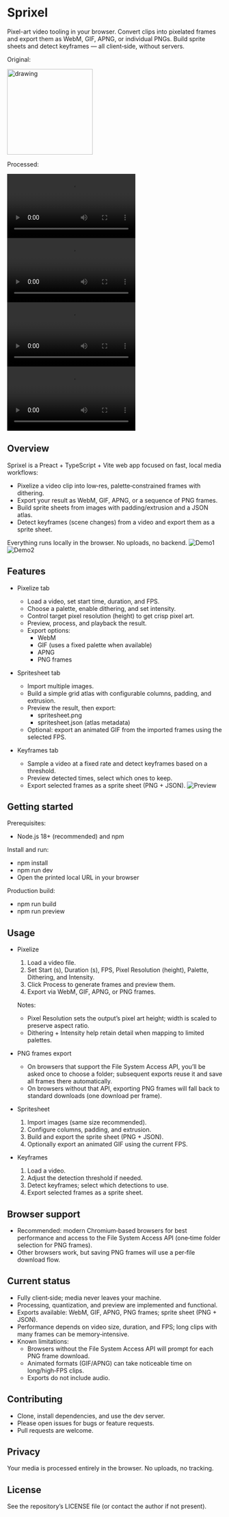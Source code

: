 # Sprixel

Pixel-art video tooling in your browser. Convert clips into pixelated frames and export them as WebM, GIF, APNG, or individual PNGs. Build sprite sheets and detect keyframes — all client‑side, without servers.


Original:

<img src="./public/original.png" alt="drawing" width="200"/>

Processed:

<video controls>
  <source src="/public/rendered.webm" type="video/webm">
  Your browser does not support the video tag.
</video>

<video controls>
  <source src="./public/rendered.webm" type="video/webm">
  Your browser does not support the video tag.
</video>

<video controls>
  <source src="./public/rendered2.webm" type="video/webm">
  Your browser does not support the video tag.
</video>

<video controls>
  <source src="./public/rendered3.webm" type="video/webm">
  Your browser does not support the video tag.
</video>

## Overview

Sprixel is a Preact + TypeScript + Vite web app focused on fast, local media workflows:
- Pixelize a video clip into low‑res, palette‑constrained frames with dithering.
- Export your result as WebM, GIF, APNG, or a sequence of PNG frames.
- Build sprite sheets from images with padding/extrusion and a JSON atlas.
- Detect keyframes (scene changes) from a video and export them as a sprite sheet.

Everything runs locally in the browser. No uploads, no backend.
![Demo1](./public/sample1.png)
![Demo2](./public/sample2.png)

## Features

- Pixelize tab
  - Load a video, set start time, duration, and FPS.
  - Choose a palette, enable dithering, and set intensity.
  - Control target pixel resolution (height) to get crisp pixel art.
  - Preview, process, and playback the result.
  - Export options:
    - WebM
    - GIF (uses a fixed palette when available)
    - APNG
    - PNG frames

- Spritesheet tab
  - Import multiple images.
  - Build a simple grid atlas with configurable columns, padding, and extrusion.
  - Preview the result, then export:
    - spritesheet.png
    - spritesheet.json (atlas metadata)
  - Optional: export an animated GIF from the imported frames using the selected FPS.

- Keyframes tab
  - Sample a video at a fixed rate and detect keyframes based on a threshold.
  - Preview detected times, select which ones to keep.
  - Export selected frames as a sprite sheet (PNG + JSON).
    ![Preview](./public/preview.gif)
## Getting started

Prerequisites:
- Node.js 18+ (recommended) and npm

Install and run:
- npm install
- npm run dev
- Open the printed local URL in your browser

Production build:
- npm run build
- npm run preview

## Usage

- Pixelize
  1. Load a video file.
  2. Set Start (s), Duration (s), FPS, Pixel Resolution (height), Palette, Dithering, and Intensity.
  3. Click Process to generate frames and preview them.
  4. Export via WebM, GIF, APNG, or PNG frames.

  Notes:
  - Pixel Resolution sets the output’s pixel art height; width is scaled to preserve aspect ratio.
  - Dithering + Intensity help retain detail when mapping to limited palettes.

- PNG frames export
  - On browsers that support the File System Access API, you’ll be asked once to choose a folder; subsequent exports reuse it and save all frames there automatically.
  - On browsers without that API, exporting PNG frames will fall back to standard downloads (one download per frame).

- Spritesheet
  1. Import images (same size recommended).
  2. Configure columns, padding, and extrusion.
  3. Build and export the sprite sheet (PNG + JSON).
  4. Optionally export an animated GIF using the current FPS.

- Keyframes
  1. Load a video.
  2. Adjust the detection threshold if needed.
  3. Detect keyframes; select which detections to use.
  4. Export selected frames as a sprite sheet.

## Browser support

- Recommended: modern Chromium‑based browsers for best performance and access to the File System Access API (one‑time folder selection for PNG frames).
- Other browsers work, but saving PNG frames will use a per‑file download flow.

## Current status

- Fully client‑side; media never leaves your machine.
- Processing, quantization, and preview are implemented and functional.
- Exports available: WebM, GIF, APNG, PNG frames; sprite sheet (PNG + JSON).
- Performance depends on video size, duration, and FPS; long clips with many frames can be memory‑intensive.
- Known limitations:
  - Browsers without the File System Access API will prompt for each PNG frame download.
  - Animated formats (GIF/APNG) can take noticeable time on long/high‑FPS clips.
  - Exports do not include audio.

## Contributing

- Clone, install dependencies, and use the dev server.
- Please open issues for bugs or feature requests.
- Pull requests are welcome.

## Privacy

Your media is processed entirely in the browser. No uploads, no tracking.

## License

See the repository’s LICENSE file (or contact the author if not present).
